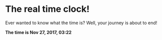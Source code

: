 # The real time clock!

Ever wanted to know what the time is? Well, your journey is about to end!

**The time is Nov 27, 2017, 03:22**